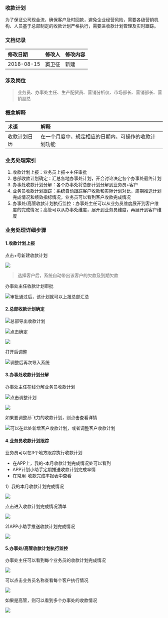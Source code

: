 ### 收款计划

为了保证公司现金流，确保客户及时回款，避免企业经营风险，需要各级营销机构、人员基于总部制定的收款计划严格执行，需要进收款计划管理及实时跟踪。

### 文档记录

| 修改日期 | 修改人 | 修改内容 |
| :--- | :--- | :--- |
| 2018-08-15 | 窦卫征 | 新建 |

### 涉及岗位

> 业务员、办事处主任、生产配货员、营销分析仪、市场部长、营销部长、营销副总

### 概念解释

| 术语 | 解释 |
| :--- | :--- |
| 收款计划日历 | 在一个月度中，规定相应的日期内，可操作的收款计划功能 |

### 业务处理索引

1. 收款计划上报：业务员上报-&gt;主任审批
2. 总部收款计划确定：汇总各地办事处计划，开会讨论决定各个办事处最终计划
3. 办事处收款计划分解：各个办事处将总部计划分解到业务员+客户
4. 业务员收款计划跟踪：系统自动跟踪客户收款和实际计划对比，周期推送计划完成情况和绩效指标情况，业务员可以看到客户收款完成情况
5. 办事处/高管收款计划执行监控：办事处主任可以从业务员维度展开到客户维度的完成情况；高管可以从办事处维度，展开到业务员维度，再展开到客户维度

### 业务处理详细步骤

#### 1.收款计划上报

点击+号新建收款计划

![](/assets/xskjh.png)

> 选择客户后，系统自动带出该客户的欠款及到期欠款

办事处主任收款计划审批

![](/assets/bscskjhsp.png)审批通过后，该计划就可以上报总部汇总

#### 2.总部收款计划确定

![](/assets/zbskjhhzdc.png)总部导出收款计划

![](/assets/zongbdcskjhyfxz.png)点击确定

![](/assets/zbdcydskjh.png)

打开后调整

![](/assets/zbqrgdbscskjh.png)调整后再次导入系统

#### 3.办事处收款计划分解

办事处主任在线分解业务员收款计划

![](/assets/bscskjhfj.png)点击调整计划

![](/assets/ywyskjhfj.png)

如果要调整孙飞力的收款计划，则点击查看详情

![](/assets/sflskjhfj.png)可以在此处新增客户收款计划，或者调整客户收款计划

#### 4.业务员收款计划跟踪

业务员可以在3个地方跟踪执行收款计划

* 在APP上，我的-本月收款计划完成情况处可以看到
* APP计划小助手定期推送收款计划完成率情
* 在常用-收款完成率报表中查看

1）我的本月收款计划完成情况

![](/assets/byckjhwcqk.png)

点击进入收款计划完成情况清单

![](/assets/wdskqkxmxb.png)

2\)APP小助手推送收款计划完成情况

![](/assets/skjhwcqk.png)

#### 5.办事处/高管收款计划执行监控

办事处主任可以看到每个业务员的收款计划完成情况

![](/assets/bsczrckskwcqk.png)

可以点击业务员名称查看每个客户执行情况

![](/assets/bsczrckywykhskwcqk.png)

如果是高管，则可以看到多个办事处的收款情况

![](/assets/ggckdgbscskqk.png)

